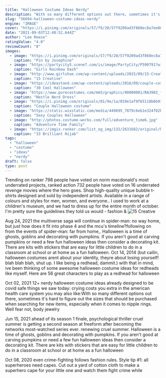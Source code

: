 ```yaml
---
title: "Halloween Costume Ideas Nerdy"
description: "With so many different options out there, sometimes it's hard to figure out the sizes that should be purchased when searching for new items, especially when it comes to nipple rings. Well fear not, body jewelry"
slug: "56694-halloween-costume-ideas-nerdy"
engine: "IMAGE"
cover: "https://i.pinimg.com/originals/57/f9/20/57f9209ad3f860ec8a7ee88040c876c5.jpg"
date: "2021-09-03T12:48:52.644Z"
author: "Lee Reese"
ratingValue: "4.0"
reviewCount: "8"
images:
  - image: "https://i.pinimg.com/originals/57/f9/20/57f9209ad3f860ec8a7ee88040c876c5.jpg"
    caption: "Pin by Josephine"
  - image: "https://partycity5.scene7.com/is/image/PartyCity/P590791?wid=400"
    caption: "Girls Rainbow Dash"
  - image: "http://www.girlshue.com/wp-content/uploads/2015/09/15-Creative-Unique-Couple-Halloween-Costume-Ideas-2015-7.jpg"
    caption: "15 Creative"
  - image: "https://ideastand.com/wp-content/uploads/2016/09/couple-costumes/24-couple-costume-ideas-1.jpg"
    caption: "30 Cool Halloween"
  - image: "https://www.purecostumes.com/mm5/graphics/00000001/RA3983_full_1.jpg"
    caption: "Nestle Nerd Dress"
  - image: "https://i.pinimg.com/originals/01/9e/1a/019e1af9f65118b6b930695146acdb20.jpg"
    caption: "Couple Halloween costume"
  - image: "https://static.wixstatic.com/media/449695_7879c6eb1e324f02bf9cbcb4aeb82725~mv2_d_1835_2448_s_2.jpg/v1/fit/w_1000,h_1000,al_c,q_80/file.png"
    caption: "Sexy Couples Halloween"
  - image: "http://photos.costume-works.com/full/adventure_time6.jpg"
    caption: "Adventure Time Family"
  - image: "https://imgix.ranker.com/list_og_img/132/2631682/original/hijab-inspired-halloween-costumes-u24?fm=pjpg&q=80"
    caption: "33 Brilliant Hijab"
tags:
  - "halloween"
  - "costume"
  - "ideas"
  - "nerdy"
draft: false
type: post
---
```


Trending on ranker 798 people have voted on norm macdonald's most underrated projects, ranked action 732 people have voted on 16 underrated revenge movies where the hero goes. Shop high-quality unique bubble t-shirts designed and sold by independent artists. Available in a range of colours and styles for men, women, and everyone.. I used to work at a children's museum, and we had to dress up for the entire month of october. I'm pretty sure the guidelines they told us would - fashion &
![15 Creative](http://www.girlshue.com/wp-content/uploads/2015/09/15-Creative-Unique-Couple-Halloween-Costume-Ideas-2015-7.jpg "15 Creative")

Aug 24, 2021 the multiverse saga will continue in spider-man: no way home, but just how does it fit into phase 4 and the mcu&#39;s timeline?following on from the events of spider-man: far from home,. Halloween is a time of ghosts, goblins and decorating with pumpkins. If you aren&#39;t good at carving pumpkins or need a few fun halloween ideas then consider a decorating kit. There are kits with stickers that are easy for little children to do in a classroom at school or at home as a fun halloween. Oct 14, 2014 (but cailin, halloween costumes arent about your identity, theyre about losing yourself! blah blah blah, shut up. I like being a redhead, dammit.) with that in mind, ive been thinking of some awesome halloween costume ideas for redheads like myself. Here are 56 great characters to play as a redhead for halloween
<!--inArticleAds-->

<!--galleryOne-->

Oct 02, 2021 12+ nerdy halloween costume ideas already designed to be covid safe things we saw today: crying costs you extra in the american health care system you may also like:With so many different options out there, sometimes it's hard to figure out the sizes that should be purchased when searching for new items, especially when it comes to nipple rings. Well fear not, body jewelry
<!--inArticleAds-->

<!--galleryTwo-->

Jun 15, 2021 ahead of its season 1 finale, psychological thriller cruel summer is getting a second season at freeform after becoming the networks most-watched series ever. renewing cruel summer. Halloween is a time of ghosts, goblins and decorating with pumpkins. If you aren't good at carving pumpkins or need a few fun halloween ideas then consider a decorating kit. There are kits with stickers that are easy for little children to do in a classroom at school or at home as a fun halloween
<!--galleryThree-->

Oct 08, 2020 even crime-fighting follows fashion rules. Style tip #1: all superheroes need capes. Cut out a yard of cotton cloth to make a superhero cape for your little one and watch them fight crime while